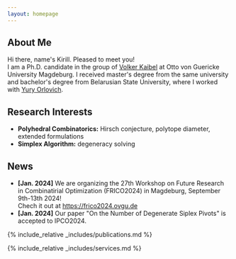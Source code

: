 ```yaml
---
layout: homepage
---
```


## About Me

Hi there, name's Kirill.
Pleased to meet you!  <br> I am a Ph.D. candidate in the group of <a href='https://discopt.ovgu.de/people/kaibel.php'> Volker Kaibel</a> at Otto von Guericke University Magdeburg. I received master's degree from the same university and bachelor's degree from Belarusian State University, where I worked with <a href='https://scholar.google.com/citations?hl=ru&user=6WpjxRUAAAAJ&view_op=list_works&sortby=pubdate'>Yury Orlovich</a>. 


## Research Interests

- **Polyhedral Combinatorics:** Hirsch conjecture, polytope diameter, extended formulations
- **Simplex Algorithm:** degeneracy solving


## News


- **[Jan. 2024]** We are organizing the 27th Workshop on Future Research in Combinatirial Optimization (FRICO2024) in Magdeburg, September 9th-13th 2024! <br> Chech it out at <a href='https://frico2024.ovgu.de'>https://frico2024.ovgu.de</a>
- **[Jan. 2024]** Our paper "On the Number of Degenerate Siplex Pivots" is accepted to IPCO2024.

{% include_relative _includes/publications.md %}

{% include_relative _includes/services.md %}
